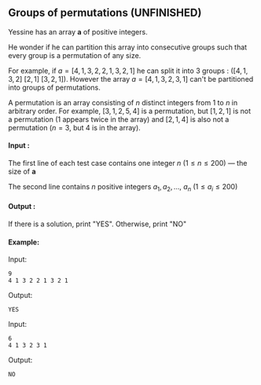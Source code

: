 ## Groups of permutations (UNFINISHED)

Yessine has an array **a** of positive integers.

He wonder if he can partition this array into consecutive groups such that every group is a permutation of any size.

For example, if $a = [4,1,3,2,2,1,3,2,1]$ he can split it into $3$ groups : $([4,1,3,2] \ [2,1] \ [3,2,1])$. However the array $a = [4,1,3,2,3,1]$ can't be partitioned into groups of permutations.

A permutation is an array consisting of $n$ distinct integers from $1$ to $n$ in arbitrary order. For example, $[3,1,2,5,4]$ is a permutation, but $[1,2,1]$ is not a permutation (1 appears twice in the array) and $[2,1,4]$ is also not a permutation ($n=3$, but $4$ is in the array).

#### Input :

The first line of each test case contains one integer $n \ (1≤n≤200)$ — the size of **a** 

The second line contains $n$ positive integers $a_1, a_2, …,\ a_n \ (1≤a_i≤ 200)$  

#### Output :

If there is a solution, print "YES". Otherwise, print "NO"

#### Example:

Input:  

```
9
4 1 3 2 2 1 3 2 1
```

Output:  

```
YES
```

Input:  

```
6
4 1 3 2 3 1
```

Output:  

```
NO
```
